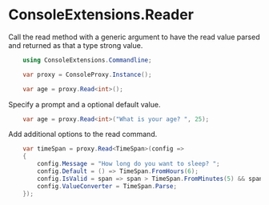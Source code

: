 # ConsoleExtensions.Reader

Call the read method with a generic argument to have the read value parsed and returned as that a type strong value.

```csharp
    using ConsoleExtensions.Commandline;

    var proxy = ConsoleProxy.Instance();

    var age = proxy.Read<int>();
```

Specify a prompt and a optional default value.

```csharp
    var age = proxy.Read<int>("What is your age? ", 25);
```

Add additional options to the read command.

```csharp
    var timeSpan = proxy.Read<TimeSpan>(config =>
    {
        config.Message = "How long do you want to sleep? ";
        config.Default = () => TimeSpan.FromHours(6);
        config.IsValid = span => span > TimeSpan.FromMinutes(5) && span < TimeSpan.FromHours(8);
        config.ValueConverter = TimeSpan.Parse;
    });
```
